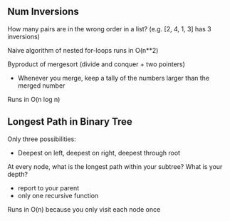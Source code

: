 ## Num Inversions

How many pairs are in the wrong order in a list? (e.g. [2, 4, 1, 3] has 3 inversions)

Naive algorithm of nested for-loops runs in O(n**2)

Byproduct of mergesort (divide and conquer + two pointers)

  * Whenever you merge, keep a tally of the numbers larger than the merged number

Runs in O(n log n)

## Longest Path in Binary Tree

Only three possibilities:

* Deepest on left, deepest on right, deepest through root

At every node, what is the longest path within your subtree? What is your depth?
  - report to your parent
  - only one recursive function

Runs in O(n) because you only visit each node once
